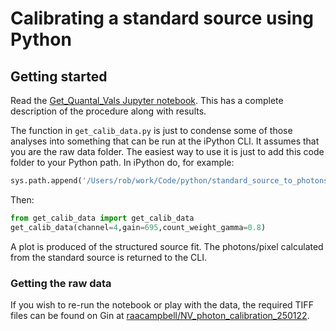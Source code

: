# Calibrating a standard source using Python

## Getting started
Read the [Get_Quantal_Vals Jupyter notebook](./Get_Quantal_Vals.ipynb). 
This has a complete description of the procedure along with results. 

The function in `get_calib_data.py` is just to condense some of those analyses into something that can be run at the iPython CLI. 
It assumes that you are the raw data folder.
The easiest way to use it is just to add this code folder to your Python path. 
In iPython do, for example:

```python
sys.path.append('/Users/rob/work/Code/python/standard_source_to_photons/python')
```

Then:
```python
from get_calib_data import get_calib_data
get_calib_data(channel=4,gain=695,count_weight_gamma=0.8)
```

A plot is produced of the structured source fit.
The photons/pixel calculated from the standard source is returned to the CLI. 


### Getting the raw data
If you wish to re-run the notebook or play with the data, the required TIFF files can be found on Gin at [raacampbell/NV_photon_calibration_250122](https://gin.g-node.org/raacampbell/NV_photon_calibration_250122/).
